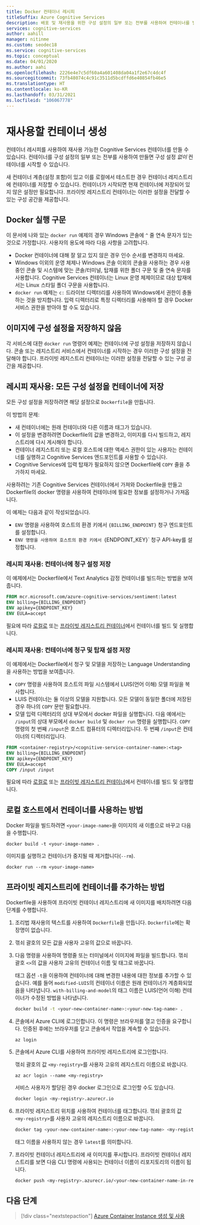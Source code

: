 ```yaml
---
title: Docker 컨테이너 레시피
titleSuffix: Azure Cognitive Services
description: 배포 및 재사용을 위한 구성 설정의 일부 또는 전부를 사용하여 컨테이너를 빌드, 테스트 및 저장하는 방법을 알아봅니다.
services: cognitive-services
author: aahill
manager: nitinme
ms.custom: seodec18
ms.service: cognitive-services
ms.topic: conceptual
ms.date: 04/01/2020
ms.author: aahi
ms.openlocfilehash: 2226e4e7c5df60a4a601408da04a1f2e67c4dc4f
ms.sourcegitcommit: 73fb48074c4c91c3511d5bcdffd6e40854fb46e5
ms.translationtype: HT
ms.contentlocale: ko-KR
ms.lasthandoff: 03/31/2021
ms.locfileid: "106067778"
---
```

# <a name="create-containers-for-reuse"></a>재사용할 컨테이너 생성

컨테이너 레시피를 사용하여 재사용 가능한 Cognitive Services 컨테이너를 만들 수 있습니다. 컨테이너를 구성 설정의 일부 또는 전부를 사용하여 만들면 구성 설정 _없이_ 컨테이너를 시작할 수 있습니다.

새 컨테이너 계층(설정 포함)이 있고 이를 로컬에서 테스트한 경우 컨테이너 레지스트리에 컨테이너를 저장할 수 있습니다. 컨테이너가 시작되면 현재 컨테이너에 저장되어 있지 않은 설정만 필요합니다. 프라이빗 레지스트리 컨테이너는 이러한 설정을 전달할 수 있는 구성 공간을 제공합니다.

## <a name="docker-run-syntax"></a>Docker 실행 구문

이 문서에 나와 있는 `docker run` 예제의 경우 Windows 콘솔에 `^` 줄 연속 문자가 있는 것으로 가정합니다. 사용자의 용도에 따라 다음 사항을 고려합니다.

* Docker 컨테이너에 대해 잘 알고 있지 않은 경우 인수 순서를 변경하지 마세요.
* Windows 이외의 운영 체제나 Windows 콘솔 이외의 콘솔을 사용하는 경우 사용 중인 콘솔 및 시스템에 맞는 콘솔/터미널, 탑재를 위한 폴더 구문 및 줄 연속 문자를 사용합니다.  Cognitive Services 컨테이너는 Linux 운영 체제이므로 대상 탑재에서는 Linux 스타일 폴더 구문을 사용합니다.
* `docker run` 예제는 `c:` 드라이브 디렉터리를 사용하여 Windows에서 권한이 충돌하는 것을 방지합니다. 입력 디렉터리로 특정 디렉터리를 사용해야 할 경우 Docker 서비스 권한을 받아야 할 수도 있습니다.

## <a name="store-no-configuration-settings-in-image"></a>이미지에 구성 설정을 저장하지 않음

각 서비스에 대한 `docker run` 명령어 예제는 컨테이너에 구성 설정을 저장하지 않습니다. 콘솔 또는 레지스트리 서비스에서 컨테이너를 시작하는 경우 이러한 구성 설정을 전달해야 합니다. 프라이빗 레지스트리 컨테이너는 이러한 설정을 전달할 수 있는 구성 공간을 제공합니다.

## <a name="reuse-recipe-store-all-configuration-settings-with-container"></a>레시피 재사용: 모든 구성 설정을 컨테이너에 저장

모든 구성 설정을 저장하려면 해당 설정으로 `Dockerfile`을 만듭니다.

이 방법의 문제:

* 새 컨테이너에는 원래 컨테이너와 다른 이름과 태그가 있습니다.
* 이 설정을 변경하려면 Dockerfile의 값을 변경하고, 이미지를 다시 빌드하고, 레지스트리에 다시 게시해야 합니다.
* 컨테이너 레지스트리 또는 로컬 호스트에 대한 액세스 권한이 있는 사용자는 컨테이너를 실행하고 Cognitive Services 엔드포인트를 사용할 수 있습니다.
* Cognitive Services에 입력 탑재가 필요하지 않으면 Dockerfile에 `COPY` 줄을 추가하지 마세요.

사용하려는 기존 Cognitive Services 컨테이너에서 가져와 Dockerfile을 만들고 Dockerfile의 docker 명령을 사용하여 컨테이너에 필요한 정보를 설정하거나 가져옵니다.

이 예제는 다음과 같이 작성되었습니다.

* `ENV` 명령을 사용하여 호스트의 환경 키에서 `{BILLING_ENDPOINT}` 청구 엔드포인트를 설정합니다.
* `ENV 명령을 사용하여 호스트의 환경 키에서 `{ENDPOINT_KEY}` 청구 API-key를 설정합니다.

### <a name="reuse-recipe-store-billing-settings-with-container"></a>레시피 재사용: 컨테이너에 청구 설정 저장

이 예제에서는 Dockerfile에서 Text Analytics 감정 컨테이너를 빌드하는 방법을 보여줍니다.

```Dockerfile
FROM mcr.microsoft.com/azure-cognitive-services/sentiment:latest
ENV billing={BILLING_ENDPOINT}
ENV apikey={ENDPOINT_KEY}
ENV EULA=accept
```

필요에 따라 [로컬로](#how-to-use-container-on-your-local-host) 또는 [프라이빗 레지스트리 컨테이너](#how-to-add-container-to-private-registry)에서 컨테이너를 빌드 및 실행합니다.

### <a name="reuse-recipe-store-billing-and-mount-settings-with-container"></a>레시피 재사용: 컨테이너에 청구 및 탑재 설정 저장

이 예제에서는 Dockerfile에서 청구 및 모델을 저장하는 Language Understanding을 사용하는 방법을 보여줍니다.

* `COPY` 명령을 사용하여 호스트의 파일 시스템에서 LUIS(언어 이해) 모델 파일을 복사합니다.
* LUIS 컨테이너는 둘 이상의 모델을 지원합니다. 모든 모델이 동일한 폴더에 저장된 경우 하나의 `COPY` 문만 필요합니다.
* 모델 입력 디렉터리의 상대 부모에서 docker 파일을 실행합니다. 다음 예에서는 `/input`의 상대 부모에서 `docker build` 및 `docker run` 명령을 실행합니다. `COPY` 명령의 첫 번째 `/input`은 호스트 컴퓨터의 디렉터리입니다. 두 번째 `/input`은 컨테이너의 디렉터리입니다.

```Dockerfile
FROM <container-registry>/<cognitive-service-container-name>:<tag>
ENV billing={BILLING_ENDPOINT}
ENV apikey={ENDPOINT_KEY}
ENV EULA=accept
COPY /input /input
```

필요에 따라 [로컬로](#how-to-use-container-on-your-local-host) 또는 [프라이빗 레지스트리 컨테이너](#how-to-add-container-to-private-registry)에서 컨테이너를 빌드 및 실행합니다.

## <a name="how-to-use-container-on-your-local-host"></a>로컬 호스트에서 컨테이너를 사용하는 방법

Docker 파일을 빌드하려면 `<your-image-name>`을 이미지의 새 이름으로 바꾸고 다음을 수행합니다.

```console
docker build -t <your-image-name> .
```

이미지를 실행하고 컨테이너가 중지될 때 제거합니다(`--rm`).

```console
docker run --rm <your-image-name>
```

## <a name="how-to-add-container-to-private-registry"></a>프라이빗 레지스트리에 컨테이너를 추가하는 방법

Dockerfile을 사용하여 프라이빗 컨테이너 레지스트리에 새 이미지를 배치하려면 다음 단계를 수행합니다.  

1. 조리법 재사용의 텍스트를 사용하여 `Dockerfile`을 만듭니다. `Dockerfile`에는 확장명이 없습니다.

1. 꺾쇠 괄호의 모든 값을 사용자 고유의 값으로 바꿉니다.

1. 다음 명령을 사용하여 명령줄 또는 터미널에서 이미지에 파일을 빌드합니다. 꺾쇠 괄호 `<>`의 값을 사용자 고유의 컨테이너 이름 및 태그로 바꿉니다.  

    태그 옵션 `-t`을 이용하여 컨테이너에 대해 변경한 내용에 대한 정보를 추가할 수 있습니다. 예를 들어 `modified-LUIS`의 컨테이너 이름은 원래 컨테이너가 계층화되었음을 나타냅니다. `with-billing-and-model`의 태그 이름은 LUIS(언어 이해) 컨테이너가 수정된 방법을 나타냅니다.

    ```Bash
    docker build -t <your-new-container-name>:<your-new-tag-name> .
    ```

1. 콘솔에서 Azure CLI에 로그인합니다. 이 명령은 브라우저를 열고 인증을 요구합니다. 인증된 후에는 브라우저를 닫고 콘솔에서 작업을 계속할 수 있습니다.

    ```azurecli
    az login
    ```

1. 콘솔에서 Azure CLI를 사용하여 프라이빗 레지스트리에 로그인합니다.

    꺾쇠 괄호의 값 `<my-registry>`를 사용자 고유의 레지스트리 이름으로 바꿉니다.  

    ```azurecli
    az acr login --name <my-registry>
    ```

    서비스 사용자가 할당된 경우 docker 로그인으로 로그인할 수도 있습니다.

    ```Bash
    docker login <my-registry>.azurecr.io
    ```

1. 프라이빗 레지스트리 위치를 사용하여 컨테이너를 태그합니다. 꺾쇠 괄호의 값 `<my-registry>`를 사용자 고유의 레지스트리 이름으로 바꿉니다. 

    ```Bash
    docker tag <your-new-container-name>:<your-new-tag-name> <my-registry>.azurecr.io/<your-new-container-name-in-registry>:<your-new-tag-name>
    ```

    태그 이름을 사용하지 않는 경우 `latest`를 의미합니다.

1. 프라이빗 컨테이너 레지스트리에 새 이미지를 푸시합니다. 프라이빗 컨테이너 레지스트리를 보면 다음 CLI 명령에 사용되는 컨테이너 이름이 리포지토리의 이름이 됩니다.

    ```Bash
    docker push <my-registry>.azurecr.io/<your-new-container-name-in-registry>:<your-new-tag-name>
    ```

## <a name="next-steps"></a>다음 단계

> [!div class="nextstepaction"]
> [Azure Container Instance 생성 및 사용](azure-container-instance-recipe.md)

<!--
## Store input and output configuration settings

Bake in input params only

FROM containerpreview.azurecr.io/microsoft/cognitive-services-luis:<tag>
COPY luisModel1 /input/
COPY luisModel2 /input/

## Store all configuration settings

If you are a single manager of the container, you may want to store all settings in the container. The new, resulting container will not need any variables passed in to run. 

Issues with this approach:

* In order to change these settings, you will have to change the values of the Dockerfile and rebuild the file. 
* If someone gets access to your container registry or your local host, they can run the container and use the Cognitive Services endpoints. 

The following _partial_ Dockerfile shows how to statically set the values for billing and model. This example uses the 

```Dockerfile
FROM <container-registry>/<cognitive-service-container-name>:<tag>
ENV billing=<billing value>
ENV apikey=<apikey value>
COPY luisModel1 /input/
COPY luisModel2 /input/
```

->